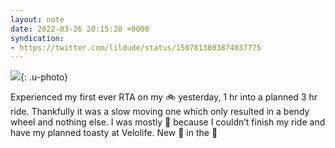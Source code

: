 ```yaml
---
layout: note
date: 2022-03-26 20:15:20 +0000
syndication:
- https://twitter.com/lildude/status/1507813803874037775
---
```


![](https://gonefora.run/img/d490f5ec214292f95de6c3a77cf596c4aa4e346300a3df704b66d392a40fe8ae.jpeg){: .u-photo}
 
Experienced my first ever RTA on my 🚲 yesterday, 1 hr into a planned 3 hr ride. Thankfully it was a slow moving one which only resulted in a bendy wheel and nothing else. I was mostly 🤬 because I couldn’t finish my ride and have my planned toasty at Velolife. New 🛞 in the 📮
